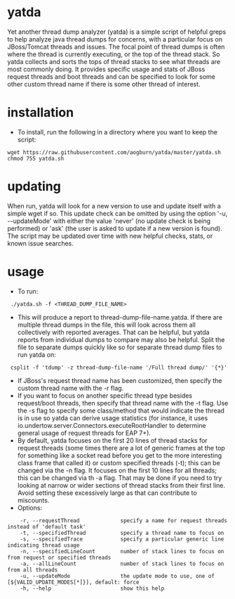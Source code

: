 # yatda
Yet another thread dump analyzer (yatda) is a simple script of helpful greps to help analyze java thread dumps for concerns, with a particular focus on JBoss/Tomcat threads and issues. The focal point of thread dumps is often where the thread is currently executing, or the top of the thread stack. So yatda collects and sorts the tops of thread stacks to see what threads are most commonly doing. It provides specific usage and stats of JBoss request threads and boot threads and can be specified to look for some other custom thread name if there is some other thread of interest.

# installation
* To install, run the following in a directory where you want to keep the script:
```
wget https://raw.githubusercontent.com/aogburn/yatda/master/yatda.sh
chmod 755 yatda.sh
```
# updating 

When run, yatda will look for a new version to use and update itself with a simple wget if so. This update check can be omitted by using the option '-u, --updateMode' with either the value 'never' (no update check is being performed) or 'ask' (the user is asked to update if a new version is found). The script may be updated over time with new helpful checks, stats, or known issue searches.

# usage

* To run:
```
 ./yatda.sh -f <THREAD_DUMP_FILE_NAME>
```
* This will produce a report to thread-dump-file-name.yatda. If there are multiple thread dumps in the file, this will look across them all collectively with reported averages. That can be helpful, but yatda reports from individual dumps to compare may also be helpful. Split the file to separate dumps quickly like so for separate thread dump files to run yatda on:
```
 csplit -f 'tdump' -z thread-dump-file-name '/Full thread dump/' '{*}'
```
* If JBoss's request thread name has been customized, then specify the custom thread name with the -r flag.
* If you want to focus on another specific thread type besides request/boot threads, then specify that thread name with the -t flag.  Use the -s flag to specify some class/method that would indicate the thread is in use so yatda can derive usage statistics (for instance, it uses io.undertow.server.Connectors.executeRootHandler to determine general usage of request threads for EAP 7+).
* By default, yatda focuses on the first 20 lines of thread stacks for request threads (some times there are a lot of generic frames at the top for something like a socket read before you get to the more interesting class frame that called it) or custom specified threads (-t); this can be changed via the -n flag.  It focuses on the first 10 lines for all threads; this can be changed via th -a flag. That may be done if you need to try looking at narrow or wider sections of thread stacks from their first line. Avoid setting these excessively large as that can contribute to miscounts.
* Options:
```
    -r, --requestThread             specify a name for request threads instead of 'default task'
    -t, --specifiedThread           specify a thread name to focus on
    -s, --specifiedTrace            specify a particular generic line indicating thread usage
    -n, --specifiedLineCount        number of stack lines to focus on from request or specified threads
    -a, --allLineCount              number of stack lines to focus on from all threads
    -u, --updateMode                the update mode to use, one of [${VALID_UPDATE_MODES[*]}], default: force
    -h, --help                      show this help
```
